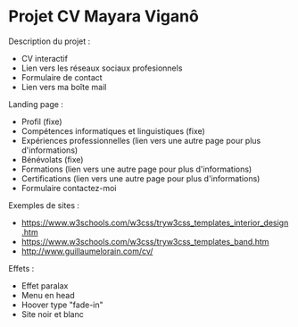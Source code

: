 # Projet CV Mayara Viganô


Description du projet :
- CV interactif
- Lien vers les réseaux sociaux profesionnels
- Formulaire de contact 
- Lien vers ma boîte mail


Landing page :
- Profil (fixe)
- Compétences informatiques et linguistiques (fixe)
- Expériences professionnelles (lien vers une autre page pour plus d'informations)
- Bénévolats (fixe)
- Formations (lien vers une autre page pour plus d'informations)
- Certifications (lien vers une autre page pour plus d'informations)
- Formulaire contactez-moi


Exemples de sites :
- https://www.w3schools.com/w3css/tryw3css_templates_interior_design.htm
- https://www.w3schools.com/w3css/tryw3css_templates_band.htm
- http://www.guillaumelorain.com/cv/


Effets :
- Effet paralax
- Menu en head
- Hoover type "fade-in"
- Site noir et blanc
